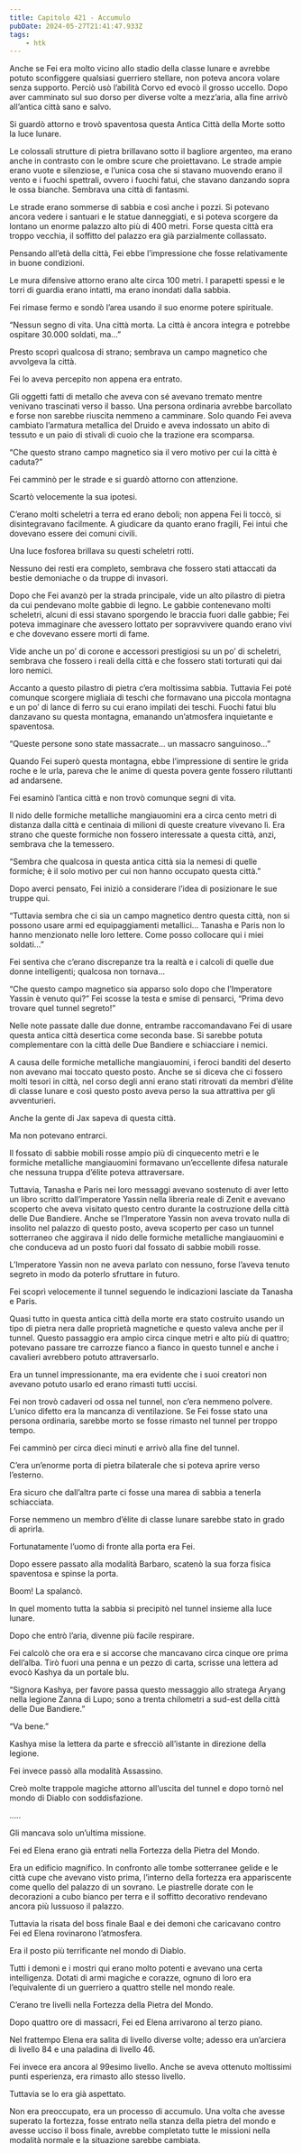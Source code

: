 ```yaml
---
title: Capitolo 421 - Accumulo
pubDate: 2024-05-27T21:41:47.933Z
tags:
    - htk
---
```


Anche se Fei era molto vicino allo stadio della classe lunare e avrebbe potuto sconfiggere qualsiasi guerriero stellare, non poteva ancora volare senza supporto. Perciò usò l’abilità Corvo ed evocò il grosso uccello. Dopo aver camminato sul suo dorso per diverse volte a mezz’aria, alla fine arrivò all’antica città sano e salvo.

Si guardò attorno e trovò spaventosa questa Antica Città della Morte sotto la luce lunare.

Le colossali strutture di pietra brillavano sotto il bagliore argenteo, ma erano anche in contrasto con le ombre scure che proiettavano. Le strade ampie erano vuote e silenziose, e l’unica cosa che si stavano muovendo erano il vento e i fuochi spettrali, ovvero i fuochi fatui, che stavano danzando sopra le ossa bianche. Sembrava una città di fantasmi.

Le strade erano sommerse di sabbia e così anche i pozzi. Si potevano ancora vedere i santuari e le statue danneggiati, e si poteva scorgere da lontano un enorme palazzo alto più di 400 metri. Forse questa città era troppo vecchia, il soffitto del palazzo era già parzialmente collassato.

Pensando all’età della città, Fei ebbe l’impressione che fosse relativamente in buone condizioni.

Le mura difensive attorno erano alte circa 100 metri. I parapetti spessi e le torri di guardia erano intatti, ma erano inondati dalla sabbia.

Fei rimase fermo e sondò l’area usando il suo enorme potere spirituale.

“Nessun segno di vita. Una città morta. La città è ancora integra e potrebbe ospitare 30.000 soldati, ma…”

Presto scoprì qualcosa di strano; sembrava un campo magnetico che avvolgeva la città.

Fei lo aveva percepito non appena era entrato.

Gli oggetti fatti di metallo che aveva con sé avevano tremato mentre venivano trascinati verso il basso. Una persona ordinaria avrebbe barcollato e forse non sarebbe riuscita nemmeno a camminare. Solo quando Fei aveva cambiato l’armatura metallica del Druido e aveva indossato un abito di tessuto e un paio di stivali di cuoio che la trazione era scomparsa.

“Che questo strano campo magnetico sia il vero motivo per cui la città è caduta?”

Fei camminò per le strade e si guardò attorno con attenzione.

Scartò velocemente la sua ipotesi.

C’erano molti scheletri a terra ed erano deboli; non appena Fei li toccò, si disintegravano facilmente. A giudicare da quanto erano fragili, Fei intuì che dovevano essere dei comuni civili.

Una luce fosforea brillava su questi scheletri rotti.

Nessuno dei resti era completo, sembrava che fossero stati attaccati da bestie demoniache o da truppe di invasori.

Dopo che Fei avanzò per la strada principale, vide un alto pilastro di pietra da cui pendevano molte gabbie di legno. Le gabbie contenevano molti scheletri, alcuni di essi stavano sporgendo le braccia fuori dalle gabbie; Fei poteva immaginare che avessero lottato per sopravvivere quando erano vivi e che dovevano essere morti di fame.

Vide anche un po’ di corone e accessori prestigiosi su un po’ di scheletri, sembrava che fossero i reali della città e che fossero stati torturati qui dai loro nemici.

Accanto a questo pilastro di pietra c’era moltissima sabbia. Tuttavia Fei poté comunque scorgere migliaia di teschi che formavano una piccola montagna e un po’ di lance di ferro su cui erano impilati dei teschi. Fuochi fatui blu danzavano su questa montagna, emanando un’atmosfera inquietante e spaventosa.

“Queste persone sono state massacrate… un massacro sanguinoso…”

Quando Fei superò questa montagna, ebbe l’impressione di sentire le grida roche e le urla, pareva che le anime di questa povera gente fossero riluttanti ad andarsene.

Fei esaminò l’antica città e non trovò comunque segni di vita.

Il nido delle formiche metalliche mangiauomini era a circa cento metri di distanza dalla città e centinaia di milioni di queste creature vivevano lì. Era strano che queste formiche non fossero interessate a questa città, anzi, sembrava che la temessero.

“Sembra che qualcosa in questa antica città sia la nemesi di quelle formiche; è il solo motivo per cui non hanno occupato questa città.”

Dopo averci pensato, Fei iniziò a considerare l’idea di posizionare le sue truppe qui.

“Tuttavia sembra che ci sia un campo magnetico dentro questa città, non si possono usare armi ed equipaggiamenti metallici… Tanasha e Paris non lo hanno menzionato nelle loro lettere. Come posso collocare qui i miei soldati…”

Fei sentiva che c’erano discrepanze tra la realtà e i calcoli di quelle due donne intelligenti; qualcosa non tornava…

“Che questo campo magnetico sia apparso solo dopo che l’Imperatore Yassin è venuto qui?” Fei scosse la testa e smise di pensarci, “Prima devo trovare quel tunnel segreto!”

Nelle note passate dalle due donne, entrambe raccomandavano Fei di usare questa antica città desertica come seconda base. Si sarebbe potuta complementare con la città delle Due Bandiere e schiacciare i nemici.

A causa delle formiche metalliche mangiauomini, i feroci banditi del deserto non avevano mai toccato questo posto. Anche se si diceva che ci fossero molti tesori in città, nel corso degli anni erano stati ritrovati da membri d’élite di classe lunare e così questo posto aveva perso la sua attrattiva per gli avventurieri.

Anche la gente di Jax sapeva di questa città.

Ma non potevano entrarci.

Il fossato di sabbie mobili rosse ampio più di cinquecento metri e le formiche metalliche mangiauomini formavano un’eccellente difesa naturale che nessuna truppa d’élite poteva attraversare.

Tuttavia, Tanasha e Paris nei loro messaggi avevano sostenuto di aver letto un libro scritto dall’imperatore Yassin nella libreria reale di Zenit e avevano scoperto che aveva visitato questo centro durante la costruzione della città delle Due Bandiere. Anche se l’Imperatore Yassin non aveva trovato nulla di insolito nel palazzo di questo posto, aveva scoperto per caso un tunnel sotterraneo che aggirava il nido delle formiche metalliche mangiauomini e che conduceva ad un posto fuori dal fossato di sabbie mobili rosse.

L’Imperatore Yassin non ne aveva parlato con nessuno, forse l’aveva tenuto segreto in modo da poterlo sfruttare in futuro.

Fei scoprì velocemente il tunnel seguendo le indicazioni lasciate da Tanasha e Paris.

Quasi tutto in questa antica città della morte era stato costruito usando un tipo di pietra nera dalle proprietà magnetiche e questo valeva anche per il tunnel. Questo passaggio era ampio circa cinque metri e alto più di quattro; potevano passare tre carrozze fianco a fianco in questo tunnel e anche i cavalieri avrebbero potuto attraversarlo.

Era un tunnel impressionante, ma era evidente che i suoi creatori non avevano potuto usarlo ed erano rimasti tutti uccisi.

Fei non trovò cadaveri od ossa nel tunnel, non c’era nemmeno polvere. L’unico difetto era la mancanza di ventilazione. Se Fei fosse stato una persona ordinaria, sarebbe morto se fosse rimasto nel tunnel per troppo tempo.

Fei camminò per circa dieci minuti e arrivò alla fine del tunnel.

C’era un’enorme porta di pietra bilaterale che si poteva aprire verso l’esterno.

Era sicuro che dall’altra parte ci fosse una marea di sabbia a tenerla schiacciata.

Forse nemmeno un membro d’élite di classe lunare sarebbe stato in grado di aprirla.

Fortunatamente l’uomo di fronte alla porta era Fei.

Dopo essere passato alla modalità Barbaro, scatenò la sua forza fisica spaventosa e spinse la porta.

Boom! La spalancò.

In quel momento tutta la sabbia si precipitò nel tunnel insieme alla luce lunare.

Dopo che entrò l’aria, divenne più facile respirare.

Fei calcolò che ora era e si accorse che mancavano circa cinque ore prima dell’alba. Tirò fuori una penna e un pezzo di carta, scrisse una lettera ad evocò Kashya da un portale blu.

“Signora Kashya, per favore passa questo messaggio allo stratega Aryang nella legione Zanna di Lupo; sono a trenta chilometri a sud-est della città delle Due Bandiere.”

“Va bene.”

Kashya mise la lettera da parte e sfrecciò all’istante in direzione della legione.

Fei invece passò alla modalità Assassino.

Creò molte trappole magiche attorno all’uscita del tunnel e dopo tornò nel mondo di Diablo con soddisfazione.

…..

Gli mancava solo un’ultima missione.

Fei ed Elena erano già entrati nella Fortezza della Pietra del Mondo.

Era un edificio magnifico. In confronto alle tombe sotterranee gelide e le città cupe che avevano visto prima, l’interno della fortezza era appariscente come quello del palazzo di un sovrano. Le piastrelle dorate con le decorazioni a cubo bianco per terra e il soffitto decorativo rendevano ancora più lussuoso il palazzo.

Tuttavia la risata del boss finale Baal e dei demoni che caricavano contro Fei ed Elena rovinarono l’atmosfera.

Era il posto più terrificante nel mondo di Diablo.

Tutti i demoni e i mostri qui erano molto potenti e avevano una certa intelligenza. Dotati di armi magiche e corazze, ognuno di loro era l’equivalente di un guerriero a quattro stelle nel mondo reale.

C’erano tre livelli nella Fortezza della Pietra del Mondo.

Dopo quattro ore di massacri, Fei ed Elena arrivarono al terzo piano.

Nel frattempo Elena era salita di livello diverse volte; adesso era un’arciera di livello 84 e una paladina di livello 46.

Fei invece era ancora al 99esimo livello. Anche se aveva ottenuto moltissimi punti esperienza, era rimasto allo stesso livello.

Tuttavia se lo era già aspettato.

Non era preoccupato, era un processo di accumulo. Una volta che avesse superato la fortezza, fosse entrato nella stanza della pietra del mondo e avesse ucciso il boss finale, avrebbe completato tutte le missioni nella modalità normale e la situazione sarebbe cambiata.



